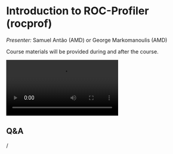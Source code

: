 # Introduction to ROC-Profiler (rocprof)

<!-- Cannot do in full italics as the ã is misplaced which is likely an mkdocs bug. -->
*Presenter:* Samuel Antão (AMD) or George Markomanoulis (AMD)


Course materials will be provided during and after the course.

<video src="https://462000265.lumidata.eu/4day-20231003/recordings/3_09_Introduction_to_Rocprof_Profiling_Tool.mp4" controls="controls">
</video>

<!--
Temporary location of materials (for the lifetime of the training project):

-   Slides: `/project/project_465000644/Slides/AMD/session-3-introduction-to-rocprof.pdf`
-->

<!--
Materials on the web:

-   [Slides on the web](https://462000265.lumidata.eu/4day-20231003/files/LUMI-4day-20231003-3_09_Introduction_to_Rocprof_Profiling_Tool.pdf)

Archived materials on LUMI:

-   Slides: `/appl/local/training/4day-20231003/files/LUMI-4day-20231003-3_09_Introduction_to_Rocprof_Profiling_Tool.pdf`

-   Recording: `/appl/local/training/4day-20231003/recordings/3_09_Introduction_to_Rocprof_Profiling_Tool.mp4`


!!! Note
    [Perfetto](https://perfetto.dev/), the "program" used to visualise the output of omnitrace, is not a regular application but 
    [a browser application](https://ui.perfetto.dev/). Some browsers nowadays offer the option to install it on your
    system in a way that makes it look and behave more like a regular application (Chrome, Edge among others).
-->


## Q&A

/

